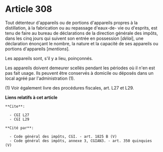 # Article 308

Tout détenteur d'appareils ou de portions d'appareils propres à la distillation, à la fabrication ou au repassage d'eaux-de-
vie ou d'esprits, est tenu de faire au bureau de déclarations de la direction générale des impôts, dans les cinq jours qui
suivent son entrée en possession [*délai*], une déclaration énonçant le nombre, la nature et la capacité de ses appareils ou
portions d'appareils [*mentions*].

Les appareils sont, s'il y a lieu, poinçonnés.

Les appareils doivent demeurer scellés pendant les périodes où il n'en est pas fait usage. Ils peuvent être conservés à
domicile ou déposés dans un local agréé par l'administration (1).

(1) Voir également livre des procédures fiscales, art. L27 et L29.

**Liens relatifs à cet article**

	**Cite**:

	  - CGI L27
	  - CGI L29

	**Cité par**:

	  - Code général des impôts, CGI. - art. 1825 B (V)
	  - Code général des impôts, annexe 3, CGIAN3. - art. 350 quinquies (V)

